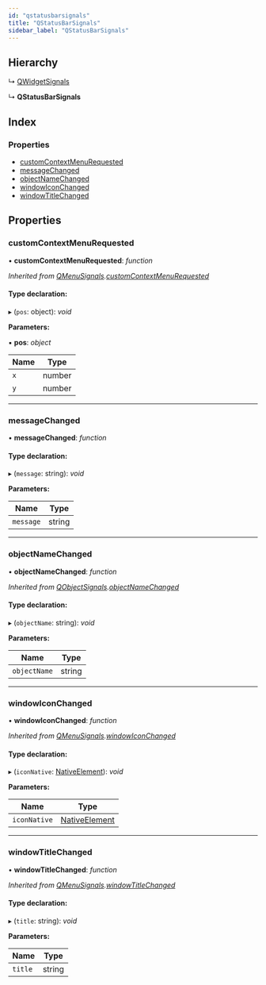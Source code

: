 ```yaml
---
id: "qstatusbarsignals"
title: "QStatusBarSignals"
sidebar_label: "QStatusBarSignals"
---
```


## Hierarchy

  ↳ [QWidgetSignals](qwidgetsignals.md)

  ↳ **QStatusBarSignals**

## Index

### Properties

* [customContextMenuRequested](qstatusbarsignals.md#customcontextmenurequested)
* [messageChanged](qstatusbarsignals.md#messagechanged)
* [objectNameChanged](qstatusbarsignals.md#objectnamechanged)
* [windowIconChanged](qstatusbarsignals.md#windowiconchanged)
* [windowTitleChanged](qstatusbarsignals.md#windowtitlechanged)

## Properties

###  customContextMenuRequested

• **customContextMenuRequested**: *function*

*Inherited from [QMenuSignals](qmenusignals.md).[customContextMenuRequested](qmenusignals.md#customcontextmenurequested)*

#### Type declaration:

▸ (`pos`: object): *void*

**Parameters:**

▪ **pos**: *object*

Name | Type |
------ | ------ |
`x` | number |
`y` | number |

___

###  messageChanged

• **messageChanged**: *function*

#### Type declaration:

▸ (`message`: string): *void*

**Parameters:**

Name | Type |
------ | ------ |
`message` | string |

___

###  objectNameChanged

• **objectNameChanged**: *function*

*Inherited from [QObjectSignals](qobjectsignals.md).[objectNameChanged](qobjectsignals.md#objectnamechanged)*

#### Type declaration:

▸ (`objectName`: string): *void*

**Parameters:**

Name | Type |
------ | ------ |
`objectName` | string |

___

###  windowIconChanged

• **windowIconChanged**: *function*

*Inherited from [QMenuSignals](qmenusignals.md).[windowIconChanged](qmenusignals.md#windowiconchanged)*

#### Type declaration:

▸ (`iconNative`: [NativeElement](../globals.md#nativeelement)): *void*

**Parameters:**

Name | Type |
------ | ------ |
`iconNative` | [NativeElement](../globals.md#nativeelement) |

___

###  windowTitleChanged

• **windowTitleChanged**: *function*

*Inherited from [QMenuSignals](qmenusignals.md).[windowTitleChanged](qmenusignals.md#windowtitlechanged)*

#### Type declaration:

▸ (`title`: string): *void*

**Parameters:**

Name | Type |
------ | ------ |
`title` | string |
